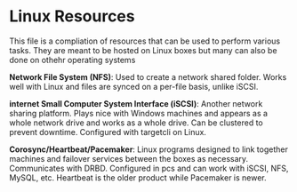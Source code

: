 # Linux Resources
This file is a compliation of resources that can be used to perform various tasks.  They are meant to be hosted on Linux boxes but many can also be done on othehr operating systems

**Network File System (NFS)**: Used to create a network shared folder.  Works well with Linux and files are synced on a per-file basis, unlike iSCSI.

**internet Small Computer System Interface (iSCSI)**: Another network sharing platform.  Plays nice with Windows machines and appears as a whole network drive and works as a whole drive.  Can be clustered to prevent downtime.  Configured with targetcli on Linux.

**Corosync/Heartbeat/Pacemaker**: Linux programs designed to link together machines and failover services between the boxes as necessary.  Communicates with DRBD.  Configured in pcs and can work with iSCSI, NFS, MySQL, etc.  Heartbeat is the older product while Pacemaker is newer.

